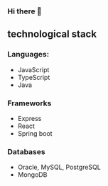 ### Hi there 👋


## technological stack

### Languages:
  - JavaScript
  - TypeScript
  - Java
  
### Frameworks
  - Express
  - React
  - Spring boot
  
### Databases
  - Oracle, MySQL, PostgreSQL
  - MongoDB


<!--
**ViloriaUrdaneta/ViloriaUrdaneta** is a ✨ _special_ ✨ repository because its `README.md` (this file) appears on your GitHub profile.

Here are some ideas to get you started:

- 🔭 I’m currently working on ...
- 🌱 I’m currently learning ...
- 👯 I’m looking to collaborate on ...
- 🤔 I’m looking for help with ...
- 💬 Ask me about ...
- 📫 How to reach me: ...
- 😄 Pronouns: ...
- ⚡ Fun fact: ...
-->
